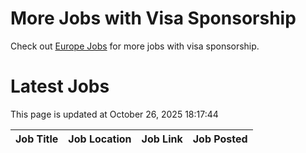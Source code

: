 # More Jobs with Visa Sponsorship

Check out [Europe Jobs](https://github.com/sureshparimi/europejobs#latest-jobs) for more jobs with visa sponsorship.

# Latest Jobs

This page is updated at October 26, 2025 18:17:44

| Job Title | Job Location | Job Link | Job Posted |
| --- | --- | --- | --- |
